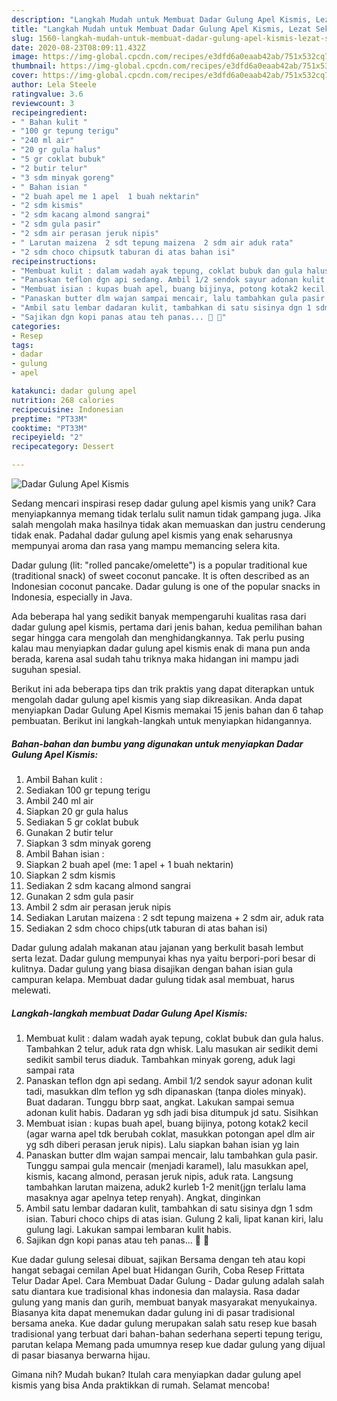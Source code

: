 ```yaml
---
description: "Langkah Mudah untuk Membuat Dadar Gulung Apel Kismis, Lezat Sekali"
title: "Langkah Mudah untuk Membuat Dadar Gulung Apel Kismis, Lezat Sekali"
slug: 1560-langkah-mudah-untuk-membuat-dadar-gulung-apel-kismis-lezat-sekali
date: 2020-08-23T08:09:11.432Z
image: https://img-global.cpcdn.com/recipes/e3dfd6a0eaab42ab/751x532cq70/dadar-gulung-apel-kismis-foto-resep-utama.jpg
thumbnail: https://img-global.cpcdn.com/recipes/e3dfd6a0eaab42ab/751x532cq70/dadar-gulung-apel-kismis-foto-resep-utama.jpg
cover: https://img-global.cpcdn.com/recipes/e3dfd6a0eaab42ab/751x532cq70/dadar-gulung-apel-kismis-foto-resep-utama.jpg
author: Lela Steele
ratingvalue: 3.6
reviewcount: 3
recipeingredient:
- " Bahan kulit "
- "100 gr tepung terigu"
- "240 ml air"
- "20 gr gula halus"
- "5 gr coklat bubuk"
- "2 butir telur"
- "3 sdm minyak goreng"
- " Bahan isian "
- "2 buah apel me 1 apel  1 buah nektarin"
- "2 sdm kismis"
- "2 sdm kacang almond sangrai"
- "2 sdm gula pasir"
- "2 sdm air perasan jeruk nipis"
- " Larutan maizena  2 sdt tepung maizena  2 sdm air aduk rata"
- "2 sdm choco chipsutk taburan di atas bahan isi"
recipeinstructions:
- "Membuat kulit : dalam wadah ayak tepung, coklat bubuk dan gula halus. Tambahkan 2 telur, aduk rata dgn whisk. Lalu masukan air sedikit demi sedikit sambil terus diaduk. Tambahkan minyak goreng, aduk lagi sampai rata"
- "Panaskan teflon dgn api sedang. Ambil 1/2 sendok sayur adonan kulit tadi, masukkan dlm teflon yg sdh dipanaskan (tanpa dioles minyak). Buat dadaran. Tunggu bbrp saat, angkat. Lakukan sampai semua adonan kulit habis. Dadaran yg sdh jadi bisa ditumpuk jd satu. Sisihkan"
- "Membuat isian : kupas buah apel, buang bijinya, potong kotak2 kecil (agar warna apel tdk berubah coklat, masukkan potongan apel dlm air yg sdh diberi perasan jeruk nipis). Lalu siapkan bahan isian yg lain"
- "Panaskan butter dlm wajan sampai mencair, lalu tambahkan gula pasir. Tunggu sampai gula mencair (menjadi karamel), lalu masukkan apel, kismis, kacang almond, perasan jeruk nipis, aduk rata. Langsung tambahkan larutan maizena, aduk2 kurleb 1-2 menit(jgn terlalu lama masaknya agar apelnya tetep renyah). Angkat, dinginkan"
- "Ambil satu lembar dadaran kulit, tambahkan di satu sisinya dgn 1 sdm isian. Taburi choco chips di atas isian. Gulung 2 kali, lipat kanan kiri, lalu gulung lagi. Lakukan sampai lembaran kulit habis."
- "Sajikan dgn kopi panas atau teh panas... 🙂 🙂"
categories:
- Resep
tags:
- dadar
- gulung
- apel

katakunci: dadar gulung apel 
nutrition: 268 calories
recipecuisine: Indonesian
preptime: "PT33M"
cooktime: "PT33M"
recipeyield: "2"
recipecategory: Dessert

---
```



![Dadar Gulung Apel Kismis](https://img-global.cpcdn.com/recipes/e3dfd6a0eaab42ab/751x532cq70/dadar-gulung-apel-kismis-foto-resep-utama.jpg)

Sedang mencari inspirasi resep dadar gulung apel kismis yang unik? Cara menyiapkannya memang tidak terlalu sulit namun tidak gampang juga. Jika salah mengolah maka hasilnya tidak akan memuaskan dan justru cenderung tidak enak. Padahal dadar gulung apel kismis yang enak seharusnya mempunyai aroma dan rasa yang mampu memancing selera kita.

Dadar gulung (lit: &#34;rolled pancake/omelette&#34;) is a popular traditional kue (traditional snack) of sweet coconut pancake. It is often described as an Indonesian coconut pancake. Dadar gulung is one of the popular snacks in Indonesia, especially in Java.

Ada beberapa hal yang sedikit banyak mempengaruhi kualitas rasa dari dadar gulung apel kismis, pertama dari jenis bahan, kedua pemilihan bahan segar hingga cara mengolah dan menghidangkannya. Tak perlu pusing kalau mau menyiapkan dadar gulung apel kismis enak di mana pun anda berada, karena asal sudah tahu triknya maka hidangan ini mampu jadi suguhan spesial.


Berikut ini ada beberapa tips dan trik praktis yang dapat diterapkan untuk mengolah dadar gulung apel kismis yang siap dikreasikan. Anda dapat menyiapkan Dadar Gulung Apel Kismis memakai 15 jenis bahan dan 6 tahap pembuatan. Berikut ini langkah-langkah untuk menyiapkan hidangannya.

<!--inarticleads1-->

##### Bahan-bahan dan bumbu yang digunakan untuk menyiapkan Dadar Gulung Apel Kismis:

1. Ambil  Bahan kulit :
1. Sediakan 100 gr tepung terigu
1. Ambil 240 ml air
1. Siapkan 20 gr gula halus
1. Sediakan 5 gr coklat bubuk
1. Gunakan 2 butir telur
1. Siapkan 3 sdm minyak goreng
1. Ambil  Bahan isian :
1. Siapkan 2 buah apel (me: 1 apel + 1 buah nektarin)
1. Siapkan 2 sdm kismis
1. Sediakan 2 sdm kacang almond sangrai
1. Gunakan 2 sdm gula pasir
1. Ambil 2 sdm air perasan jeruk nipis
1. Sediakan  Larutan maizena : 2 sdt tepung maizena + 2 sdm air, aduk rata
1. Sediakan 2 sdm choco chips(utk taburan di atas bahan isi)


Dadar gulung adalah makanan atau jajanan yang berkulit basah lembut serta lezat. Dadar gulung mempunyai khas nya yaitu berpori-pori besar di kulitnya. Dadar gulung yang biasa disajikan dengan bahan isian gula campuran kelapa. Membuat dadar gulung tidak asal membuat, harus melewati. 

<!--inarticleads2-->

##### Langkah-langkah membuat Dadar Gulung Apel Kismis:

1. Membuat kulit : dalam wadah ayak tepung, coklat bubuk dan gula halus. Tambahkan 2 telur, aduk rata dgn whisk. Lalu masukan air sedikit demi sedikit sambil terus diaduk. Tambahkan minyak goreng, aduk lagi sampai rata
1. Panaskan teflon dgn api sedang. Ambil 1/2 sendok sayur adonan kulit tadi, masukkan dlm teflon yg sdh dipanaskan (tanpa dioles minyak). Buat dadaran. Tunggu bbrp saat, angkat. Lakukan sampai semua adonan kulit habis. Dadaran yg sdh jadi bisa ditumpuk jd satu. Sisihkan
1. Membuat isian : kupas buah apel, buang bijinya, potong kotak2 kecil (agar warna apel tdk berubah coklat, masukkan potongan apel dlm air yg sdh diberi perasan jeruk nipis). Lalu siapkan bahan isian yg lain
1. Panaskan butter dlm wajan sampai mencair, lalu tambahkan gula pasir. Tunggu sampai gula mencair (menjadi karamel), lalu masukkan apel, kismis, kacang almond, perasan jeruk nipis, aduk rata. Langsung tambahkan larutan maizena, aduk2 kurleb 1-2 menit(jgn terlalu lama masaknya agar apelnya tetep renyah). Angkat, dinginkan
1. Ambil satu lembar dadaran kulit, tambahkan di satu sisinya dgn 1 sdm isian. Taburi choco chips di atas isian. Gulung 2 kali, lipat kanan kiri, lalu gulung lagi. Lakukan sampai lembaran kulit habis.
1. Sajikan dgn kopi panas atau teh panas... 🙂 🙂


Kue dadar gulung selesai dibuat, sajikan Bersama dengan teh atau kopi hangat sebagai cemilan Apel buat Hidangan Gurih, Coba Resep Frittata Telur Dadar Apel. Cara Membuat Dadar Gulung - Dadar gulung adalah salah satu diantara kue tradisional khas indonesia dan malaysia. Rasa dadar gulung yang manis dan gurih, membuat banyak masyarakat menyukainya. Biasanya kita dapat menemukan dadar gulung ini di pasar tradisional bersama aneka. Kue dadar gulung merupakan salah satu resep kue basah tradisional yang terbuat dari bahan-bahan sederhana seperti tepung terigu, parutan kelapa Memang pada umumnya resep kue dadar gulung yang dijual di pasar biasanya berwarna hijau. 

Gimana nih? Mudah bukan? Itulah cara menyiapkan dadar gulung apel kismis yang bisa Anda praktikkan di rumah. Selamat mencoba!
